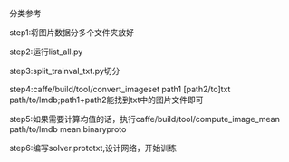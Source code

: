 分类参考

step1:将图片数据分多个文件夹放好

step2:运行list_all.py

step3:split_trainval_txt.py切分

step4:caffe/build/tool/convert_imageset path1 [path2/to]txt path/to/lmdb;path1+path2能找到txt中的图片文件即可

step5:如果需要计算均值的话，执行caffe/build/tool/compute_image_mean path/to/lmdb mean.binaryproto

step6:编写solver.prototxt,设计网络，开始训练
